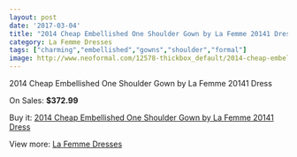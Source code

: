 ```yaml
---
layout: post
date: '2017-03-04'
title: "2014 Cheap Embellished One Shoulder Gown by La Femme 20141 Dress"
category: La Femme Dresses
tags: ["charming","embellished","gowns","shoulder","formal"]
image: http://www.neoformal.com/12578-thickbox_default/2014-cheap-embellished-one-shoulder-gown-by-la-femme-20141-dress.jpg
---
```

2014 Cheap Embellished One Shoulder Gown by La Femme 20141 Dress

On Sales: **$372.99**
<a href="https://www.neoformal.com/en/la-femme-dresses-2014/4440-2014-cheap-embellished-one-shoulder-gown-by-la-femme-20141-dress.html"><amp-img layout="responsive" width="600" height="600" src="//www.neoformal.com/12578-thickbox_default/2014-cheap-embellished-one-shoulder-gown-by-la-femme-20141-dress.jpg" alt="2014 Cheap Embellished One Shoulder Gown by La Femme 20141 Dress 0" /></a>
<a href="https://www.neoformal.com/en/la-femme-dresses-2014/4440-2014-cheap-embellished-one-shoulder-gown-by-la-femme-20141-dress.html"><amp-img layout="responsive" width="600" height="600" src="//www.neoformal.com/12579-thickbox_default/2014-cheap-embellished-one-shoulder-gown-by-la-femme-20141-dress.jpg" alt="2014 Cheap Embellished One Shoulder Gown by La Femme 20141 Dress 1" /></a>
<a href="https://www.neoformal.com/en/la-femme-dresses-2014/4440-2014-cheap-embellished-one-shoulder-gown-by-la-femme-20141-dress.html"><amp-img layout="responsive" width="600" height="600" src="//www.neoformal.com/12580-thickbox_default/2014-cheap-embellished-one-shoulder-gown-by-la-femme-20141-dress.jpg" alt="2014 Cheap Embellished One Shoulder Gown by La Femme 20141 Dress 2" /></a>

Buy it: [2014 Cheap Embellished One Shoulder Gown by La Femme 20141 Dress](https://www.neoformal.com/en/la-femme-dresses-2014/4440-2014-cheap-embellished-one-shoulder-gown-by-la-femme-20141-dress.html "2014 Cheap Embellished One Shoulder Gown by La Femme 20141 Dress")

View more: [La Femme Dresses](https://www.neoformal.com/en/56-la-femme-dresses-2014 "La Femme Dresses")